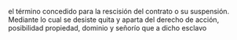 el término concedido para la rescisión del contrato o su suspensión. Mediante lo cual se desiste quita y aparta del derecho de acción, posibilidad propiedad, dominio y señorío que a dicho esclavo